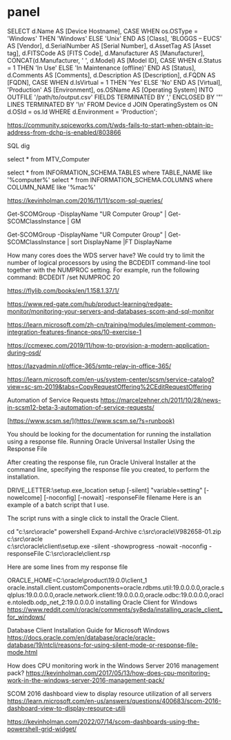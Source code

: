 # panel



SELECT 
    d.Name AS [Device Hostname],
    CASE 
        WHEN os.OSType = 'Windows' THEN 'Windows'
        ELSE 'Unix'
    END AS [Class],
    'BLOGGS – EUCS' AS [Vendor],
    d.SerialNumber AS [Serial Number],
    d.AssetTag AS [Asset tag],
    d.FITSCode AS [FITS Code],
    d.Manufacturer AS [Manufacturer],
    CONCAT(d.Manufacturer, ' ', d.Model) AS [Model ID],
    CASE 
        WHEN d.Status = 1 THEN 'In Use'
        ELSE 'In Maintenance (offline)'
    END AS [Status],
    d.Comments AS [Comments],
    d.Description AS [Description],
    d.FQDN AS [FQDN],
    CASE 
        WHEN d.IsVirtual = 1 THEN 'Yes'
        ELSE 'No'
    END AS [Virtual],
    'Production' AS [Environment],
    os.OSName AS [Operating System]
INTO 
    OUTFILE '/path/to/output.csv'
    FIELDS TERMINATED BY ',' 
    ENCLOSED BY '"'
    LINES TERMINATED BY '\n'
FROM 
    Device d
JOIN 
    OperatingSystem os ON d.OSId = os.Id
WHERE 
    d.Environment = 'Production';



https://community.spiceworks.com/t/wds-fails-to-start-when-obtain-ip-address-from-dchp-is-enabled/803866

SQL dig

select * from MTV_Computer 

select * from INFORMATION_SCHEMA.TABLES
where TABLE_NAME like '%computer%'
select * from INFORMATION_SCHEMA.COLUMNS
where COLUMN_NAME  like '%mac%'

https://kevinholman.com/2016/11/11/scom-sql-queries/




Get-SCOMGroup -DisplayName "UR Computer Group" | Get-SCOMClassInstance | GM

Get-SCOMGroup -DisplayName "UR Computer Group" | Get-SCOMClassInstance | sort DisplayName |FT DisplayName

How many cores does the WDS server have? We could try to limit the number of logical processors by using the BCDEDIT command-line tool together with the NUMPROC setting. For example, run the following command:
BCDEDIT /set NUMPROC 20

https://flylib.com/books/en/1.158.1.37/1/

https://www.red-gate.com/hub/product-learning/redgate-monitor/monitoring-your-servers-and-databases-scom-and-sql-monitor

https://learn.microsoft.com/zh-cn/training/modules/implement-common-integration-features-finance-ops/10-exercise-1

https://ccmexec.com/2019/11/how-to-provision-a-modern-application-during-osd/

https://lazyadmin.nl/office-365/smtp-relay-in-office-365/

https://learn.microsoft.com/en-us/system-center/scsm/service-catalog?view=sc-sm-2019&tabs=CopyRequestOffering%2CEditRequestOffering

Automation of Service Requests
https://marcelzehner.ch/2011/10/28/news-in-scsm12-beta-3-automation-of-service-requests/

[https://www.scsm.se/](https://www.scsm.se/?s=runbook)


You should be looking for the documentation for running the installation using a response file.
Running Oracle Universal Installer Using the Response File

After creating the response file, run Oracle Univeral Installer at the command line, specifying the response file you created, to perform the installation.

DRIVE_LETTER:\setup.exe_location setup [-silent] "variable=setting" [-nowelcome] [-noconfig] [-nowait] -responseFile filename 
Here is an example of a batch script that I use.

The script runs with a single click to install the Oracle Client.

cd "c:\src\oracle"
powershell Expand-Archive c:\src\oracle\V982658-01.zip c:\src\oracle\
c:\src\oracle\client\setup.exe -silent -showprogress -nowait -noconfig -responseFile C:\src\oracle\client.rsp

Here are some lines from my response file

 ORACLE_HOME=C:\oracle\product\19.0.0\client_1
 oracle.install.client.customComponents=oracle.rdbms.util:19.0.0.0.0,oracle.sqlplus:19.0.0.0.0,oracle.network.client:19.0.0.0.0,oracle.odbc:19.0.0.0.0,oracle.ntoledb.odp_net_2:19.0.0.0.0
 installing Oracle Client for Windows
 https://www.reddit.com/r/oracle/comments/sy8eda/installing_oracle_client_for_windows/

 Database Client Installation Guide for Microsoft Windows
 https://docs.oracle.com/en/database/oracle/oracle-database/19/ntcli/reasons-for-using-silent-mode-or-response-file-mode.html



 How does CPU monitoring work in the Windows Server 2016 management pack?
 https://kevinholman.com/2017/05/13/how-does-cpu-monitoring-work-in-the-windows-server-2016-management-pack/

 SCOM 2016 dashboard view to display resource utilization of all servers
 https://learn.microsoft.com/en-us/answers/questions/400683/scom-2016-dashboard-view-to-display-resource-utili



 https://kevinholman.com/2022/07/14/scom-dashboards-using-the-powershell-grid-widget/
